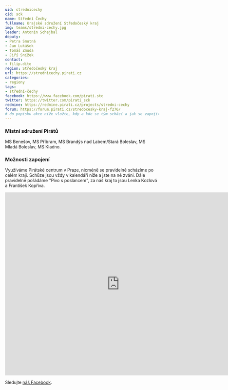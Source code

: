```yaml
---
uid: strednicechy
cid: sck
name: Střední Čechy
fullname: Krajské sdružení Středočeský kraj
img: teams/stredni-cechy.jpg
leader: Antonín Schejbal
deputy:
- Petra Smutná
- Jan Lukášek
- Tomáš Zmuda
- Jiří Snížek
contact:
- filip.dite
region: Středočeský kraj
url: https://strednicechy.pirati.cz
categories:
- regiony
tags:
- střední-čechy
facebook: https://www.facebook.com/pirati.stc
twitter: https://twitter.com/pirati_sck
redmine: https://redmine.pirati.cz/projects/stredni-cechy
forum: https://forum.pirati.cz/stredocesky-kraj-f276/
# do popisku akce níže vložte, kdy a kde se tým schází a jak se zapojit
---
```


### Místní sdružení Pirátů

MS Benešov, MS Příbram, MS Brandýs nad Labem/Stará Boleslav, MS Mladá Boleslav, MS Kladno. 

### Možnosti zapojení

Využíváme Pirátské centrum v Praze, nicméně se pravidelně scházíme po celém kraji. Schůze jsou vždy v kalendáři níže a jste na ně zváni. Dále pravidelně pořádáme "Pivo s poslancem", za náš kraj to jsou Lenka Kozlová a František Kopřiva. 

<iframe src="https://calendar.google.com/calendar/embed?src=har1dmou53l37fbr4lci4prbhc%40group.calendar.google.com&ctz=Europe/Prague" style="border: 0" width="750" height="600" frameborder="0" scrolling="no"></iframe>

Sledujte [náš Facebook](https://www.facebook.com/pg/pirati.stc/events/).
